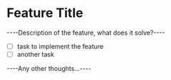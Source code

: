 # Feature Title

----Description of the feature, what does it solve?----

* [ ] task to implement the feature
* [ ] another task

----Any other thoughts...----
